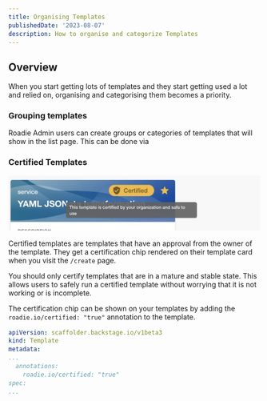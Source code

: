 ```yaml
---
title: Organising Templates
publishedDate: '2023-08-07'
description: How to organise and categorize Templates
---
```


## Overview

When you start getting lots of templates and they start getting used a lot and relied on, organising and categorising them becomes a priority.

### Grouping templates

Roadie Admin users can create groups or categories of templates that will show in the list page. This can be done via  


### Certified Templates

![certified-template](./certified.webp)

Certified templates are templates that have an approval from the owner of the template. They get a certification chip rendered on their template card when you visit the `/create` page.

You should only certify templates that are in a mature and stable state. This allows users to safely run a certified template without worrying that it is not working or is incomplete.

The certification chip can be shown on your templates by adding the `roadie.io/certified: "true"` annotation to the template.

```yaml
apiVersion: scaffolder.backstage.io/v1beta3
kind: Template
metadata:
...
  annotations:
    roadie.io/certified: "true"
spec:
...
```

